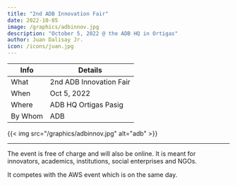 ```yaml
---
title: "2nd ADB Innovation Fair"
date: 2022-10-05
image: /graphics/adbinnov.jpg
description: "October 5, 2022 @ the ADB HQ in Ortigas"
author: Juan Dalisay Jr.
icon: /icons/juan.jpg
---
```




Info | Details 
--- | ---
What | 2nd ADB Innovation Fair
When | Oct 5, 2022
Where | ADB HQ Ortigas Pasig
By Whom | ADB

{{< img src="/graphics/adbinnov.jpg" alt="adb" >}}

---



The event is free of charge and will also be online.  It is meant for innovators, academics, institutions, social enterprises and NGOs.

It competes with the AWS event which is on the same day.
